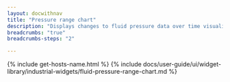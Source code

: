 ```yaml
---
layout: docwithnav
title: "Pressure range chart"
description: "Displays changes to fluid pressure data over time visualized with color ranges."
breadcrumbs: "true"
breadcrumbs-steps: "2"

---
```

{% include get-hosts-name.html %}
{% include docs/user-guide/ui/widget-library/industrial-widgets/fluid-pressure-range-chart.md %}
